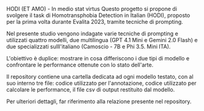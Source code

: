 HODI (ET AMO) - In medio stat virtus
Questo progetto si propone di svolgere il task di Homotransphobia Detection in Italian (HODI), proposto per la prima volta durante Evalita 2023, tramite tecniche di prompting. 


Nel presente studio vengono indagate varie tecniche di prompting e utilizzati quattro modelli, due multilingua (GPT 4.1 Mini e Gemini 2.0 Flash) e due specializzati sulll'italiano (Camoscio - 7B e Phi 3.5. Mini ITA). 

L'obiettivo è duplice: mostrare in cosa differiscono i due tipi di modello e confrontare le performance ottenute con lo stato dell'arte. 

Il repository contiene una cartella dedicata ad ogni modello testato, con al suo interno tre file: codice utilizzato per l'annotazione, codice utilizzato per calcolare le performance, il file csv di output restituito dal modello.


Per ulteriori dettagli, far riferimento alla relazione presente nel repository.
